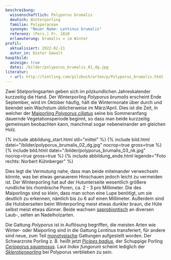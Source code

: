 ```yaml
---
beschreibung:
  wissenschaftlich: Polyporus brumalis
  deutsch: Winterporling
  familie: Polyporaceae
  synonym: "Neuer Name: Lentinus brumalis"
  referenz: (Pers.) Fr. 1818
  erlaeuterung: brumalis = im Winter
profil:
  aktualisiert: 2022-02-21
  autor_in: Dieter Gewalt
hauptbild:
  anzeige: true
  datei: /bilder/polyporus_brumalis_01_dg.jpg
literatur:
  - url: http://tintling.com/pilzbuch/arten/p/Polyporus_brumalis.html
---
```

Zwei Stielporlingsarten geben sich im pilzkundlichen Jahreskalender kurzzeitig die Hand. Der Winterporling *Polyporus brumalis* erscheint Ende September, wird im Oktober häufig, hält die Wintermonate über durch und beendet sein Wachstum üblicherweise im März/April. Dies ist die Zeit, in welcher der [Maiporling *Polyporus ciliatus*](/pilze/polyporus-ciliatus-maiporling) seine bis Sommeranfang dauernde Vegetationsperiode beginnt, so dass man beide kurzzeitig gemeinsam beobachten kann, manchmal sogar nebeneinander am gleichen Holz.

{% include abbildung_start.html stil="mittel" %}
{% include bild.html datei="/bilder/polyporus_brumalis_02_dg.jpg" nocrop=true gross=true %}
{% include bild.html datei="/bilder/polyporus_brumalis_03_nk.jpg" nocrop=true gross=true %}
{% include abbildung_ende.html legende="Foto rechts: Norbert Kühnberger" %}

Dies legt die Vermutung nahe, dass man beide miteinander verwechseln könnte, was bei etwas genauerem Hinschauen jedoch leicht zu vermeiden ist. Der Winterporling hat auf der Hutunterseite wesentlich größere rundliche bis rhombische Poren, ca. 2 - 3 pro Millimeter. Die des Maiporlings sind so klein, dass man  schon eine Lupe benötigt, um sie deutlich zu erkennen, nämlich bis zu 6 auf einen Millimeter. Außerdem sind die Hutoberseiten beim Winterporling meist etwas dunkler braun, die Hüte selbst meist etwas dünner. Beide wachsen [saprobiontisch](saprobiontisch "Glossar") an diversen Laub-, selten an Nadelholzarten. 

Die Gattung *Polyporus* ist in Auflösung begriffen, die meisten Arten wie Winter- oder Maiporling sind in die Gattung *Lentinus* transferiert, für andere sind neue, zum Teil [monotypische](monotypisch "Glossar") Gattungen aufgestellt worden. Der Schwarzrote Porling z. B. heißt jetzt *[Picipes badius](/pilze/polyporus-badius-kastanienbrauner-stielporling-schwarzroter-porling)*, der Schuppige Porling *[Cerioporus squamosus](/pilze/polyporus-squamosus-schuppiger-porling)*. Laut *Index fungorum* scheint lediglich der *[Sklerotienporling](/pilze/polyporus-tuberaster-sklerotienporling)* bei Polyporus verblieben zu sein.